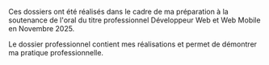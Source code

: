 Ces dossiers ont été réalisés dans le cadre de ma préparation à la soutenance de l'oral du titre professionnel Développeur Web et Web Mobile en Novembre 2025.

Le dossier professionnel contient mes réalisations et permet de démontrer ma pratique professionnelle.
